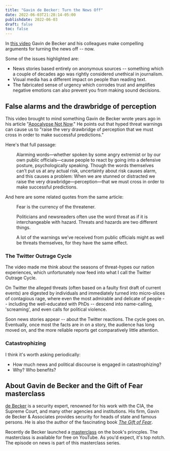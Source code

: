 ```yaml
---
title: "Gavin de Becker: Turn the News Off"
date: 2022-06-03T21:28:14-05:00
publishdate: 2022-06-03
draft: false
toc: false
---
```


In <a href="https://www.youtube.com/watch?v=CYDWfxqZeW4" target="blank">this video</a> Gavin de Becker and his colleagues make compelling arguments for turning the news off -- now. 

Some of the issues highlighted are:

* News stories based entirely on anonymous sources -- something which a couple of decades ago was rightly considered unethical in journalism. 
* Visual media has a different impact on people than reading text.
* The fabricated sense of urgency which corrodes trust and amplifies negative emotions can also prevent you from making sound decisions.

## False alarms and the drawbridge of perception

This video brought to mind something Gavin de Becker wrote years ago in his article "<a href="https://gdba.com/apocalypse-not-now/" target="blank">Apocalypse Not Now</a>." He points out that hyped threat warnings can cause us to "raise the very drawbridge of perception that we must cross in order to make successful predictions."

Here's that full passage: 

<div style="padding-left: 2.5em;"><p>Alarming words—whether spoken by some angry extremist or by our own public officials—cause people to react by going into a defensive posture, psychologically speaking. Though the words themselves can’t put us at any actual risk, uncertainty about risk causes alarm, and this causes a problem: When we are stunned or distracted we raise the very drawbridge—perception—that we must cross in order to make successful predictions.</p></div>

And here are some related quotes from the same article:

 <div style="padding-left: 2.5em;"><p>Fear is the currency of the threatener.</p></div>

 <div style="padding-left: 2.5em;"><p>Politicians and newsreaders often use the word threat as if it is interchangeable with hazard. Threats and hazards are two different things.</a></div>

 <div style="padding-left: 2.5em;"><p>A lot of the warnings we’ve received from public officials might as well be threats themselves, for they have the same effect.</a></div>
  
 ### The Twitter Outrage Cycle
  
The video made me think about the seasons of threat-hypes our nation experiences, which unfortunately now feed into what I call the Twitter Outrage Cycle. 
  
On Twitter the alleged threats (often based on a faulty first draft of current events) are digested by individuals and immediately turned into micro-slices of contagious rage, where even the most admirable and delicate of people -- including the well-educated with PhDs -- descend into name-calling, 'screaming', and even calls for political violence.

Soon news stories appear -- about the Twitter reactions. The cycle goes on. Eventually, once most the facts are in on a story, the audience has long moved on, and the more reliable reports get comparatively little attention.

### Catastrophizing

I think it's worth asking periodically: 

* How much news and political discourse is engaged in catastrophizing?
* Why? Who benefits?

## About Gavin de Becker and the Gift of Fear masterclass

<a href="https://gdba.com/leadership/gavin-de-becker/" target="blank">de Becker</a> is a security expert, renowned for his work with the CIA, the Supreme Court, and many other agencies and institutions. His firm, Gavin de Becker & Associates provides security for heads of state and famous persons. He is also the author of the fascinating book <a href="https://www.amazon.com/Gift-Fear-Gavin-Becker/dp/0316235776/" target="blank"><em>The Gift of Fear</em></a>. 

Recently de Becker launched a <a href="https://www.youtube.com/channel/UCMN48JPOuzz5u66j50QvqXg" target="blank">masterclass</a> on the book's princples. The masterclass is available for free on YouTube. As you'd expect, it's top notch. The episode on news is part of this masterclass series.
